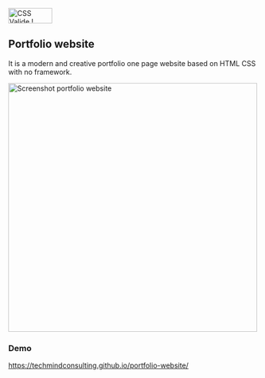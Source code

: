 <p>
    <a href="#">
        <img style="border:0;width:88px;height:31px"
            src="http://jigsaw.w3.org/css-validator/images/vcss"
            alt="CSS Valide !" />
    </a>
</p>

## Portfolio website

It is a modern and creative portfolio one page website based on HTML CSS with no framework.

<img src="images/screenshot.png" alt="Screenshot portfolio website" width="500">

### Demo

https://techmindconsulting.github.io/portfolio-website/
